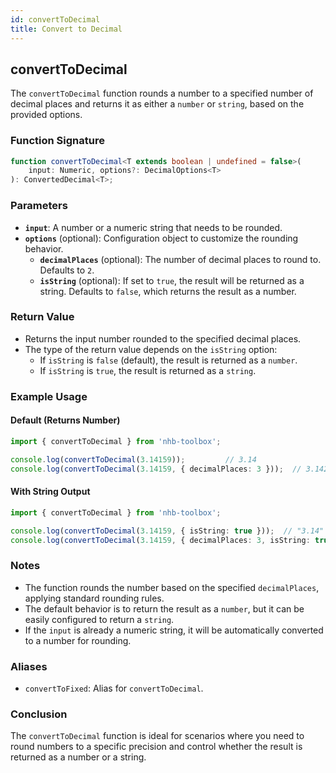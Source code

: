 ```yaml
---
id: convertToDecimal  
title: Convert to Decimal  
---
```


## convertToDecimal

The `convertToDecimal` function rounds a number to a specified number of decimal places and returns it as either a `number` or `string`, based on the provided options.

### Function Signature

```typescript
function convertToDecimal<T extends boolean | undefined = false>(
    input: Numeric, options?: DecimalOptions<T>
): ConvertedDecimal<T>;
```

### Parameters

- **`input`**: A number or a numeric string that needs to be rounded.
- **`options`** (optional): Configuration object to customize the rounding behavior.
  - **`decimalPlaces`** (optional): The number of decimal places to round to. Defaults to `2`.
  - **`isString`** (optional): If set to `true`, the result will be returned as a string. Defaults to `false`, which returns the result as a number.

### Return Value

- Returns the input number rounded to the specified decimal places.
- The type of the return value depends on the `isString` option:
  - If `isString` is `false` (default), the result is returned as a `number`.
  - If `isString` is `true`, the result is returned as a `string`.

### Example Usage

#### Default (Returns Number)

```typescript
import { convertToDecimal } from 'nhb-toolbox';

console.log(convertToDecimal(3.14159));         // 3.14
console.log(convertToDecimal(3.14159, { decimalPlaces: 3 }));  // 3.142
```

#### With String Output

```typescript
import { convertToDecimal } from 'nhb-toolbox';

console.log(convertToDecimal(3.14159, { isString: true }));  // "3.14"
console.log(convertToDecimal(3.14159, { decimalPlaces: 3, isString: true }));  // "3.142"
```

### Notes

- The function rounds the number based on the specified `decimalPlaces`, applying standard rounding rules.
- The default behavior is to return the result as a `number`, but it can be easily configured to return a `string`.
- If the `input` is already a numeric string, it will be automatically converted to a number for rounding.

### Aliases

- `convertToFixed`: Alias for `convertToDecimal`.

### Conclusion

The `convertToDecimal` function is ideal for scenarios where you need to round numbers to a specific precision and control whether the result is returned as a number or a string.
